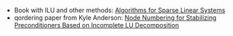 * Book with ILU and other methods: [Algorithms for Sparse Linear Systems](https://link.springer.com/book/10.1007/978-3-031-25820-6)
* qordering paper from Kyle Anderson: [Node Numbering for Stabilizing Preconditioners Based on Incomplete LU Decomposition](https://fun3d.larc.nasa.gov/papers/anderson_aiaa_2020_3022.pdf)